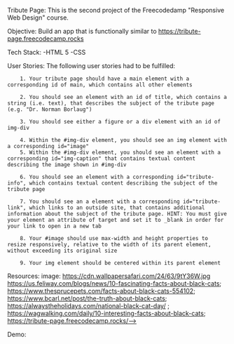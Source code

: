 Tribute Page:
    This is the second project of the Freecodedamp "Responsive Web Design" course.

Objective:
    Build an app that is functionally similar to https://tribute-page.freecodecamp.rocks

Tech Stack:
    -HTML 5
    -CSS


User Stories:
    The following user stories had to be fulfilled:

        1. Your tribute page should have a main element with a corresponding id of main, which contains all other elements

        2. You should see an element with an id of title, which contains a string (i.e. text), that describes the subject of the tribute page (e.g. "Dr. Norman Borlaug")

        3. You should see either a figure or a div element with an id of img-div

        4. Within the #img-div element, you should see an img element with a corresponding id="image"
        5. Within the #img-div element, you should see an element with a corresponding id="img-caption" that contains textual content describing the image shown in #img-div

        6. You should see an element with a corresponding id="tribute-info", which contains textual content describing the subject of the tribute page

        7. You should see an a element with a corresponding id="tribute-link", which links to an outside site, that contains additional information about the subject of the tribute page. HINT: You must give your element an attribute of target and set it to _blank in order for your link to open in a new tab

        8. Your #image should use max-width and height properties to resize responsively, relative to the width of its parent element, without exceeding its original size

        9. Your img element should be centered within its parent element

Resources:
    image: https://cdn.wallpapersafari.com/24/63/9tY36W.jpg
    https://us.feliway.com/blogs/news/10-fascinating-facts-about-black-cats; 
    https://www.thesprucepets.com/facts-about-black-cats-554102; 
    https://www.bcarl.net/post/the-truth-about-black-cats; 
    https://alwaystheholidays.com/national-black-cat-day/ ; 
    https://wagwalking.com/daily/10-interesting-facts-about-black-cats;
    https://tribute-page.freecodecamp.rocks/-->

Demo:

